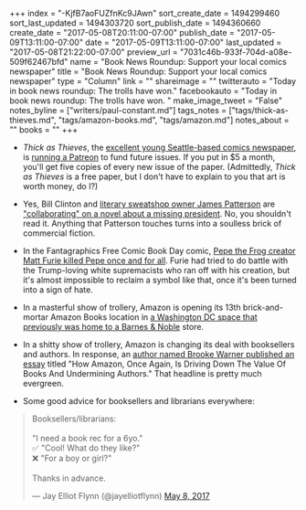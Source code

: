+++
index = "-KjfB7aoFUZfnKc9JAwn"
sort_create_date = 1494299460
sort_last_updated = 1494303720
sort_publish_date = 1494360660
create_date = "2017-05-08T20:11:00-07:00"
publish_date = "2017-05-09T13:11:00-07:00"
date = "2017-05-09T13:11:00-07:00"
last_updated = "2017-05-08T21:22:00-07:00"
preview_url = "7031c46b-933f-704d-a08e-509f62467bfd"
name = "Book News Roundup: Support your local comics newspaper"
title = "Book News Roundup: Support your local comics newspaper"
type = "Column"
link = ""
shareimage = ""
twitterauto = "Today in book news roundup: The trolls have won."
facebookauto = "Today in book news roundup: The trolls have won. "
make_image_tweet = "False"
notes_byline = ["writers/paul-constant.md"]
tags_notes = ["tags/thick-as-thieves.md", "tags/amazon-books.md", "tags/amazon.md"]
notes_about = ""
books = ""
+++
* *Thick as Thieves*, the [excellent young Seattle-based comics newspaper](http://www.seattlereviewofbooks.com/notes/2017/02/16/thursday-comics-hangover-thick-as-thieves-hits-the-streets/), is [running a Patreon](https://www.patreon.com/thickasthieves) to fund future issues. If you put in $5 a month, you'll get five copies of every new issue of the paper. (Admittedly, *Thick as Thieves* is a free paper, but I don't have to explain to you that art is worth money, do I?)

* Yes, Bill Clinton and [literary sweatshop owner James Patterson](http://www.telegraph.co.uk/culture/books/booknews/10711191/James-Patterson-how-the-bestseller-factory-works.html) are ["collaborating" on a novel about a missing president](http://www.vulture.com/2017/05/bill-clinton-and-james-patterson-are-writing-a-novel.html). No, you shouldn't read it. Anything that Patterson touches turns into a soulless brick of commercial fiction.

* In the Fantagraphics Free Comic Book Day comic, [Pepe the Frog creator Matt Furie killed Pepe once and for all](http://www.cbr.com/pepe-frog-creator-kills-white-supremacist-icon/). Furie had tried to do battle with the Trump-loving white supremacists who ran off with his creation, but it's almost impossible to reclaim a symbol like that, once it's been turned into a sign of hate.

* In a masterful show of trollery, Amazon is opening its 13th brick-and-mortar Amazon Books location in [a Washington DC space that previously was home to a Barnes & Noble](https://the-digital-reader.com/2017/05/06/amazon-open-bookstore-old-bn-location-washington-dc/) store.

* In a shitty show of trollery, Amazon is changing its deal with booksellers and authors. In response, an [author named Brooke Warner published an essay](http://www.huffingtonpost.com/entry/third-party-sellers-can-now-win-the-buy-box-on-amazon_us_590b309be4b05279d4edc31f?section=us_books) titled "How Amazon, Once Again, Is Driving Down The Value Of Books And Undermining Authors." That headline is pretty much evergreen.

* Some good advice for booksellers and librarians everywhere:

<blockquote class="twitter-tweet" data-lang="en"><p lang="en" dir="ltr">Booksellers/librarians:<br><br>&quot;I need a book rec for a 6yo.&quot;<br>✅ &quot;Cool! What do they like?&quot; <br>❌ &quot;For a boy or girl?&quot;<br><br>Thanks in advance.</p>&mdash; Jay Elliot Flynn (@jayelliotflynn) <a href="https://twitter.com/jayelliotflynn/status/861601468930904064">May 8, 2017</a></blockquote> 